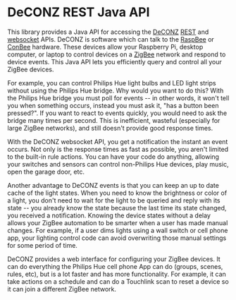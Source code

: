 # DeCONZ REST Java API

This library provides a Java API for accessing the [DeCONZ](https://www.dresden-elektronik.de/funktechnik/products/software/pc-software/deconz/?L=1) [REST](http://dresden-elektronik.github.io/deconz-rest-doc/) and [websocket](http://dresden-elektronik.github.io/deconz-rest-doc/websocket/) APIs. DeCONZ is software which can talk to the [RaspBee](https://www.dresden-elektronik.de/funktechnik/solutions/wireless-light-control/raspbee/?L=1) or [ConBee](https://www.dresden-elektronik.de/funktechnik/solutions/wireless-light-control/conbee/) hardware. These devices allow your Raspberry Pi, desktop computer, or laptop to control devices on a [ZigBee](https://en.wikipedia.org/wiki/Zigbee) network and respond to device events. This Java API lets you efficiently query and control all your ZigBee devices.

For example, you can control Philips Hue light bulbs and LED light strips without using the Philips Hue bridge. Why would you want to do this? With the Philips Hue bridge you must poll for events -- in other words, it won't tell you when something occurs, instead you must ask it, "has a button been pressed?". If you want to react to events quickly, you would need to ask the bridge many times per second. This is inefficient, wasteful (especially for large ZigBee networks), and still doesn't provide good response times.

With the DeCONZ websocket API, you get a notification the instant an event occurs. Not only is the response times as fast as possible, you aren't limited to the built-in rule actions. You can have your code do anything, allowing your switches and sensors can control non-Philips Hue devices, play music, open the garage door, etc.

Another advantage to DeCONZ events is that you can keep an up to date cache of the light states. When you need to know the brightness or color of a light, you don't need to wait for the light to be queried and reply with its state -- you already know the state because the last time its state changed, you received a notification. Knowing the device states without a delay allows your ZigBee automation to be smarter when a user has made manual changes. For example, if a user dims lights using a wall switch or cell phone app, your lighting control code can avoid overwriting those manual settings for some period of time.

DeCONZ provides a web interface for configuring your ZigBee devices. It can do everything the Philips Hue cell phone App can do (groups, scenes, rules, etc), but is a lot faster and has more functionality. For example, it can take actions on a schedule and can do a Touchlink scan to reset a device so it can join a different ZigBee network.

